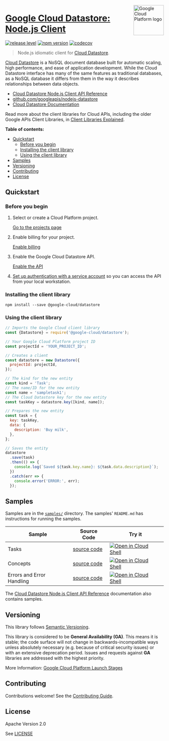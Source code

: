 [//]: # "This README.md file is auto-generated, all changes to this file will be lost."
[//]: # "To regenerate it, use `npm run generate-scaffolding`."
<img src="https://avatars2.githubusercontent.com/u/2810941?v=3&s=96" alt="Google Cloud Platform logo" title="Google Cloud Platform" align="right" height="96" width="96"/>

# [Google Cloud Datastore: Node.js Client](https://github.com/googleapis/nodejs-datastore)

[![release level](https://img.shields.io/badge/release%20level-general%20availability%20%28GA%29-brightgreen.svg?style&#x3D;flat)](https://cloud.google.com/terms/launch-stages)
[![npm version](https://img.shields.io/npm/v/@google-cloud/datastore.svg)](https://www.npmjs.org/package/@google-cloud/datastore)
[![codecov](https://img.shields.io/codecov/c/github/googleapis/nodejs-datastore/master.svg?style=flat)](https://codecov.io/gh/googleapis/nodejs-datastore)

> Node.js idiomatic client for [Cloud Datastore][product-docs].

[Cloud Datastore](https://cloud.google.com/datastore/docs) is a NoSQL document database built for automatic scaling, high performance, and ease of application development. While the Cloud Datastore interface has many of the same features as traditional databases, as a NoSQL database it differs from them in the way it describes relationships between data objects.


* [Cloud Datastore Node.js Client API Reference][client-docs]
* [github.com/googleapis/nodejs-datastore](https://github.com/googleapis/nodejs-datastore)
* [Cloud Datastore Documentation][product-docs]

Read more about the client libraries for Cloud APIs, including the older
Google APIs Client Libraries, in [Client Libraries Explained][explained].

[explained]: https://cloud.google.com/apis/docs/client-libraries-explained

**Table of contents:**

* [Quickstart](#quickstart)
  * [Before you begin](#before-you-begin)
  * [Installing the client library](#installing-the-client-library)
  * [Using the client library](#using-the-client-library)
* [Samples](#samples)
* [Versioning](#versioning)
* [Contributing](#contributing)
* [License](#license)

## Quickstart

### Before you begin

1.  Select or create a Cloud Platform project.

    [Go to the projects page][projects]

1.  Enable billing for your project.

    [Enable billing][billing]

1.  Enable the Google Cloud Datastore API.

    [Enable the API][enable_api]

1.  [Set up authentication with a service account][auth] so you can access the
    API from your local workstation.

[projects]: https://console.cloud.google.com/project
[billing]: https://support.google.com/cloud/answer/6293499#enable-billing
[enable_api]: https://console.cloud.google.com/flows/enableapi?apiid=datastore.googleapis.com
[auth]: https://cloud.google.com/docs/authentication/getting-started

### Installing the client library

    npm install --save @google-cloud/datastore

### Using the client library

```javascript
// Imports the Google Cloud client library
const {Datastore} = require('@google-cloud/datastore');

// Your Google Cloud Platform project ID
const projectId = 'YOUR_PROJECT_ID';

// Creates a client
const datastore = new Datastore({
  projectId: projectId,
});

// The kind for the new entity
const kind = 'Task';
// The name/ID for the new entity
const name = 'sampletask1';
// The Cloud Datastore key for the new entity
const taskKey = datastore.key([kind, name]);

// Prepares the new entity
const task = {
  key: taskKey,
  data: {
    description: 'Buy milk',
  },
};

// Saves the entity
datastore
  .save(task)
  .then(() => {
    console.log(`Saved ${task.key.name}: ${task.data.description}`);
  })
  .catch(err => {
    console.error('ERROR:', err);
  });
```

## Samples

Samples are in the [`samples/`](https://github.com/googleapis/nodejs-datastore/tree/master/samples) directory. The samples' `README.md`
has instructions for running the samples.

| Sample                      | Source Code                       | Try it |
| --------------------------- | --------------------------------- | ------ |
| Tasks | [source code](https://github.com/googleapis/nodejs-datastore/blob/master/samples/tasks.js) | [![Open in Cloud Shell][shell_img]](https://console.cloud.google.com/cloudshell/open?git_repo=https://github.com/googleapis/nodejs-datastore&page=editor&open_in_editor=samples/tasks.js,samples/README.md) |
| Concepts | [source code](https://github.com/googleapis/nodejs-datastore/blob/master/samples/concepts.js) | [![Open in Cloud Shell][shell_img]](https://console.cloud.google.com/cloudshell/open?git_repo=https://github.com/googleapis/nodejs-datastore&page=editor&open_in_editor=samples/concepts.js,samples/README.md) |
| Errors and Error Handling | [source code](https://github.com/googleapis/nodejs-datastore/blob/master/samples/error.js) | [![Open in Cloud Shell][shell_img]](https://console.cloud.google.com/cloudshell/open?git_repo=https://github.com/googleapis/nodejs-datastore&page=editor&open_in_editor=samples/error.js,samples/README.md) |

The [Cloud Datastore Node.js Client API Reference][client-docs] documentation
also contains samples.

## Versioning

This library follows [Semantic Versioning](http://semver.org/).

This library is considered to be **General Availability (GA)**. This means it
is stable; the code surface will not change in backwards-incompatible ways
unless absolutely necessary (e.g. because of critical security issues) or with
an extensive deprecation period. Issues and requests against **GA** libraries
are addressed with the highest priority.

More Information: [Google Cloud Platform Launch Stages][launch_stages]

[launch_stages]: https://cloud.google.com/terms/launch-stages

## Contributing

Contributions welcome! See the [Contributing Guide](https://github.com/googleapis/nodejs-datastore/blob/master/.github/CONTRIBUTING.md).

## License

Apache Version 2.0

See [LICENSE](https://github.com/googleapis/nodejs-datastore/blob/master/LICENSE)

[client-docs]: https://cloud.google.com/nodejs/docs/reference/datastore/latest/
[product-docs]: https://cloud.google.com/datastore/docs
[shell_img]: https://gstatic.com/cloudssh/images/open-btn.png

